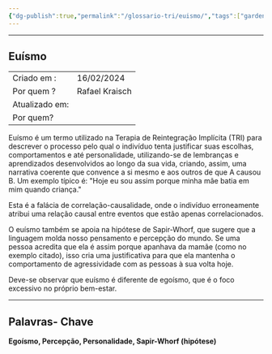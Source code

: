 ```yaml
---
{"dg-publish":true,"permalink":"/glossario-tri/euismo/","tags":["gardenEntry"]}
---
```


---

 ## Euísmo

|                |                |
| -------------- | -------------- |
| Criado em :    | 16/02/2024     |
| Por quem ?     | Rafael Kraisch |
| Atualizado em: |                |
| Por quem?      |                |

Euísmo é um termo utilizado na Terapia de Reintegração Implícita (TRI) para descrever o processo pelo qual o indivíduo tenta justificar suas escolhas, comportamentos e até personalidade, utilizando-se de lembranças e aprendizados desenvolvidos ao longo da sua vida, criando, assim, uma narrativa coerente que convence a si mesmo e aos outros de que A causou B. Um exemplo típico é: "Hoje eu sou assim porque minha mãe batia em mim quando criança."

Esta é a falácia de correlação-causalidade, onde o indivíduo erroneamente atribui uma relação causal entre eventos que estão apenas correlacionados.

O euísmo também se apoia na hipótese de Sapir-Whorf, que sugere que a linguagem molda nosso pensamento e percepção do mundo. Se uma pessoa acredita que ela é assim porque apanhava da mamãe (como no exemplo citado), isso cria uma justificativa para que ela mantenha o comportamento de agressividade com as pessoas à sua volta hoje.

Deve-se observar que euísmo é diferente de egoísmo, que é o foco excessivo no próprio bem-estar.



----

## Palavras- Chave 
**Egoísmo, Percepção, Personalidade, Sapir-Whorf (hipótese)**


